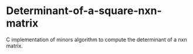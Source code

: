 # Determinant-of-a-square-nxn-matrix
C implementation of minors algorithm to compute the determinant of a nxn matrix.
